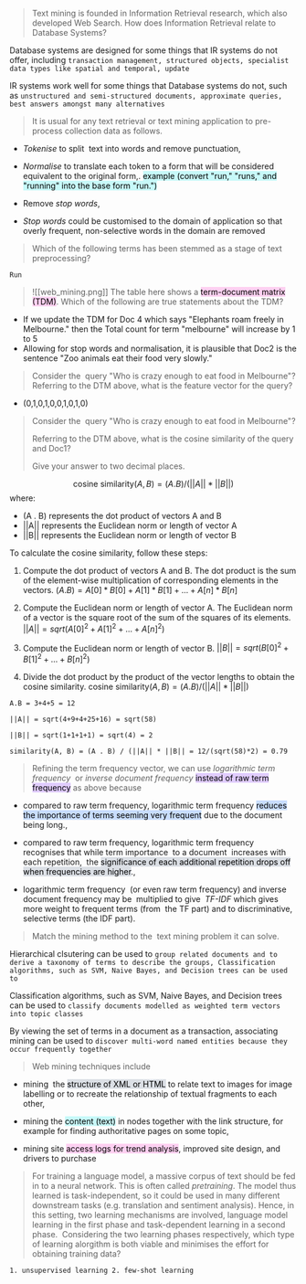 > Text mining is founded in Information Retrieval research, which also developed Web Search. How does Information Retrieval relate to Database Systems?

Database systems are designed for some things that IR systems do not offer, including
`transaction management, structured objects, specialist data types like spatial and temporal, update`

IR systems work well for some things that Database systems do not, such as
`unstructured and semi-structured documents, approximate queries, best answers amongst many alternatives`


> It is usual for any text retrieval or text mining application to pre-process collection data as follows.

- _Tokenise_ to split  text into words and remove punctuation, 

- _Normalise_ to translate each token to a form that will be considered equivalent to the original form,. <mark style="background: #ABF7F7A6;">example (convert "run," "runs," and "running" into the base form "run.")</mark>

- Remove _stop words_, 

- _Stop words_ could be customised to the domain of application so that overly frequent, non-selective words in the domain are removed

> Which of the following terms has been stemmed as a stage of text preprocessing?

`Run`


>![[web_mining.png]]
>The table here shows a <mark style="background: #FFB8EBA6;">term-document matrix (TDM)</mark>. Which of the following are true statements about the TDM?

- If we update the TDM for Doc 4 which says "Elephants roam freely in Melbourne." then the Total count for term "melbourne" will increase by 1 to 5
- Allowing for stop words and normalisation, it is plausible that Doc2 is the sentence "Zoo animals eat their food very slowly."


> Consider the  query "Who is crazy enough to eat food in Melbourne"?Referring to the DTM above, what is the feature vector for the query?

- (0,1,0,1,0,0,1,0,1,0)

> Consider the  query "Who is crazy enough to eat food in Melbourne"?
> 
> Referring to the DTM above, what is the cosine similarity of the query and Doc1?
> 
> Give your answer to two decimal places.

$$\text{cosine similarity}(A, B) = (A . B) / (||A|| * ||B||)$$
where:
-   (A . B) represents the dot product of vectors A and B
-   ||A|| represents the Euclidean norm or length of vector A
-   ||B|| represents the Euclidean norm or length of vector B

To calculate the cosine similarity, follow these steps:

1.  Compute the dot product of vectors A and B. The dot product is the sum of the element-wise multiplication of corresponding elements in the vectors. $(A . B) = A[0] * B[0] + A[1] * B[1] + ... + A[n] * B[n]$
    
2.  Compute the Euclidean norm or length of vector A. The Euclidean norm of a vector is the square root of the sum of the squares of its elements. $||A|| = sqrt(A[0]^2 + A[1]^2 + ... + A[n]^2)$
    
3.  Compute the Euclidean norm or length of vector B. $||B|| = sqrt(B[0]^2 + B[1]^2 + ... + B[n]^2)$
    
4.  Divide the dot product by the product of the vector lengths to obtain the cosine similarity. $\text{cosine similarity}(A, B) = (A . B) / (||A|| * ||B||)$

```
A.B = 3+4+5 = 12

||A|| = sqrt(4+9+4+25+16) = sqrt(58)

||B|| = sqrt(1+1+1+1) = sqrt(4) = 2

similarity(A, B) = (A . B) / (||A|| * ||B|| = 12/(sqrt(58)*2) = 0.79

```


> Refining the term frequency vector, we can use _logarithmic term frequency_  or _inverse document frequency_ <mark style="background: #D2B3FFA6;">instead of raw term frequency</mark> as above because

- compared to raw term frequency, logarithmic term frequency <mark style="background: #ADCCFFA6;">reduces the importance of terms seeming very frequent</mark> due to the document being long.,

- compared to raw term frequency, logarithmic term frequency recognises that while term importance  to a document  increases with each repetition,  the <mark style="background: #CACFD9A6;">significance of each additional repetition drops off when frequencies are higher</mark>.,

- logarithmic term frequency  (or even raw term frequency) and inverse document frequency may be  multiplied to give  _TF-IDF_ which gives more weight to frequent terms (from  the TF part) and to discriminative, selective terms (the IDF part).


> Match the mining method to the  text mining problem it can solve.

Hierarchical clsutering can be used to `group related documents and to derive a taxonomy of terms to describe the groups, Classification algorithms, such as SVM, Naive Bayes, and Decision trees can be used to`


Classification algorithms, such as SVM, Naive Bayes, and Decision trees can be used to `classify documents modelled as weighted term vectors into topic classes`

By viewing the set of terms in a document as a transaction, associating mining can be used to `discover multi-word named entities because they occur frequently together`

> Web mining techniques include

- mining  the <mark style="background: #CACFD9A6;">structure of XML or HTML</mark> to relate text to images for image labelling or to recreate the relationship of textual fragments to each other, 

- mining the <mark style="background: #ABF7F7A6;">content (text)</mark> in nodes together with the link structure, for example for finding authoritative pages on some topic, 

- mining site <mark style="background: #FFB8EBA6;">access logs for trend analysis</mark>, improved site design, and drivers to purchase


> For training a language model, a massive corpus of text should be fed in to a neural network. This is often called _pretraining_. The model thus learned is task-independent, so it could be used in many different downstream tasks (e.g. translation and sentiment analysis). Hence, in this setting, two learning mechanisms are involved, language model learning in the first phase and task-dependent learning in a second phase.  Considering the two learning phases respectively, which type of learning alorgithm is both viable and minimises the effort for obtaining training data?

`1. unsupervised learning 2. few-shot learning`

